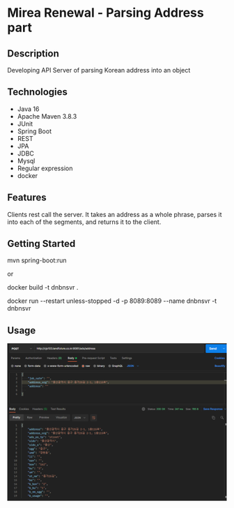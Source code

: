 # Mirea Renewal - Parsing Address part

## Description
Developing API Server of parsing Korean address into an object

## Technologies 
* Java 16
* Apache Maven 3.8.3
* JUnit
* Spring Boot
* REST
* JPA
* JDBC
* Mysql
* Regular expression
* docker

## Features
Clients rest call the server.
It takes an address as a whole phrase, parses it into each of the segments, and returns it to the client.

## Getting Started
mvn spring-boot:run

or

docker build -t dnbnsvr .

docker run --restart unless-stopped -d -p 8089:8089 --name dnbnsvr -t dnbnsvr

## Usage

![Alt text](src/main/resources/DnvnSvr-ScreenShot.png?raw=true "Title")
